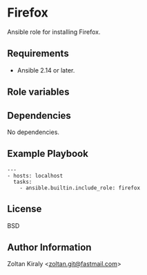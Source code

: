 Firefox
=======

Ansible role for installing Firefox.

Requirements
------------

- Ansible 2.14 or later.

Role variables
--------------

Dependencies
------------

No dependencies.

Example Playbook
----------------

```
---
- hosts: localhost
  tasks:
    - ansible.builtin.include_role: firefox
```

License
-------

BSD

Author Information
------------------

Zoltan Kiraly &lt;zoltan.git@fastmail.com&gt;